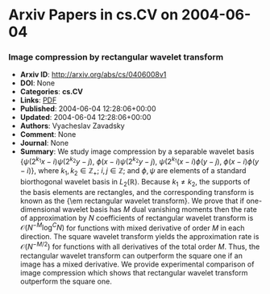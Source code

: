 # Arxiv Papers in cs.CV on 2004-06-04
### Image compression by rectangular wavelet transform
- **Arxiv ID**: http://arxiv.org/abs/cs/0406008v1
- **DOI**: None
- **Categories**: **cs.CV**
- **Links**: [PDF](http://arxiv.org/pdf/cs/0406008v1)
- **Published**: 2004-06-04 12:28:06+00:00
- **Updated**: 2004-06-04 12:28:06+00:00
- **Authors**: Vyacheslav Zavadsky
- **Comment**: None
- **Journal**: None
- **Summary**: We study image compression by a separable wavelet basis $\big\{\psi(2^{k_1}x-i)\psi(2^{k_2}y-j),$ $\phi(x-i)\psi(2^{k_2}y-j),$ $\psi(2^{k_1}(x-i)\phi(y-j),$ $\phi(x-i)\phi(y-i)\big\},$ where $k_1, k_2 \in \mathbb{Z}_+$; $i,j\in\mathbb{Z}$; and $\phi,\psi$ are elements of a standard biorthogonal wavelet basis in $L_2(\mathbb{R})$. Because $k_1\ne k_2$, the supports of the basis elements are rectangles, and the corresponding transform is known as the {\em rectangular wavelet transform}. We prove that if one-dimensional wavelet basis has $M$ dual vanishing moments then the rate of approximation by $N$ coefficients of rectangular wavelet transform is $\mathcal{O}(N^{-M}\log^C N)$ for functions with mixed derivative of order $M$ in each direction.   The square wavelet transform yields the approximation rate is $\mathcal{O}(N^{-M/2})$ for functions with all derivatives of the total order $M$. Thus, the rectangular wavelet transform can outperform the square one if an image has a mixed derivative. We provide experimental comparison of image compression which shows that rectangular wavelet transform outperform the square one.



